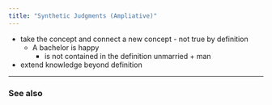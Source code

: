 ```yaml
---
title: "Synthetic Judgments (Ampliative)"
---
```

- take the concept and connect a new concept - not true by definition
	- A bachelor is happy
		- is not contained in the definition unmarried + man
- extend knowledge beyond definition
-------------
### See also

